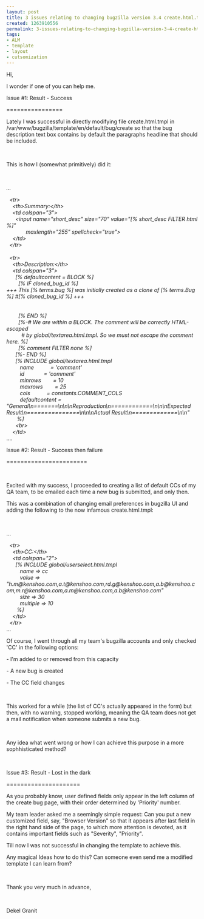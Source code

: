 ```yaml
---
layout: post
title: 3 issues relating to changing bugzilla version 3.4 create.html.tmpl in /var/www/bugzilla/template/en/default/bug/create
created: 1263910556
permalink: 3-issues-relating-to-changing-bugzilla-version-3-4-create-html-tmpl-in-var-www-bugzilla-template-en-default-bug-create
tags:
- ALM
- template
- layout
- cutsomization
---
```

<p>Hi,</p>
<p>I wonder if one of you can help me.</p>
<p>Issue #1: Result - Success</p>
<p>================</p>
<p>Lately I was successful in directly modifying file create.html.tmpl in /var/www/bugzilla/template/en/default/bug/create so that the bug description text box contains by default the paragraphs headline that should be included.</p>
<p>&nbsp;</p>
<p>This is how I (somewhat primitively) did it:</p>
<p>&nbsp;</p>
<p><em>... </em></p>
<p><em>&nbsp; &lt;tr&gt;<br />
&nbsp;&nbsp;&nbsp; &lt;th&gt;Summary:&lt;/th&gt;<br />
&nbsp;&nbsp;&nbsp; &lt;td colspan=&quot;3&quot;&gt;<br />
&nbsp;&nbsp;&nbsp;&nbsp;&nbsp; &lt;input name=&quot;short_desc&quot; size=&quot;70&quot; value=&quot;[% short_desc FILTER html %]&quot;<br />
&nbsp;&nbsp;&nbsp;&nbsp;&nbsp;&nbsp;&nbsp;&nbsp;&nbsp;&nbsp;&nbsp;&nbsp; maxlength=&quot;255&quot; spellcheck=&quot;true&quot;&gt;<br />
&nbsp;&nbsp;&nbsp; &lt;/td&gt;<br />
&nbsp; &lt;/tr&gt;<br />
<br />
&nbsp; &lt;tr&gt;<br />
&nbsp;&nbsp;&nbsp; &lt;th&gt;Description:&lt;/th&gt;<br />
&nbsp;&nbsp;&nbsp; &lt;td colspan=&quot;3&quot;&gt;<br />
&nbsp;&nbsp;&nbsp;&nbsp;&nbsp; [% defaultcontent = BLOCK %]<br />
&nbsp;&nbsp;&nbsp;&nbsp;&nbsp;&nbsp;&nbsp; [% IF cloned_bug_id %]<br />
+++ This [% terms.bug %] was initially created as a clone of [% terms.Bug %] #[% cloned_bug_id %] +++<br />
<br />
<br />
&nbsp;&nbsp;&nbsp;&nbsp;&nbsp;&nbsp;&nbsp; [% END %]<br />
&nbsp;&nbsp;&nbsp;&nbsp;&nbsp;&nbsp;&nbsp; [%-# We are within a BLOCK. The comment will be correctly HTML-escaped<br />
&nbsp;&nbsp;&nbsp;&nbsp;&nbsp;&nbsp;&nbsp;&nbsp;&nbsp; # by global/textarea.html.tmpl. So we must not escape the comment here. %]<br />
&nbsp;&nbsp;&nbsp;&nbsp;&nbsp;&nbsp;&nbsp; [% comment FILTER none %]<br />
&nbsp;&nbsp;&nbsp;&nbsp;&nbsp; [%- END %]<br />
&nbsp;&nbsp;&nbsp;&nbsp;&nbsp; [% INCLUDE global/textarea.html.tmpl<br />
&nbsp;&nbsp;&nbsp;&nbsp;&nbsp;&nbsp;&nbsp;&nbsp; name&nbsp;&nbsp;&nbsp;&nbsp;&nbsp;&nbsp;&nbsp;&nbsp;&nbsp;&nbsp; = 'comment'<br />
&nbsp;&nbsp;&nbsp;&nbsp;&nbsp;&nbsp;&nbsp;&nbsp; id&nbsp;&nbsp;&nbsp;&nbsp;&nbsp;&nbsp;&nbsp;&nbsp;&nbsp;&nbsp;&nbsp;&nbsp; = 'comment'<br />
&nbsp;&nbsp;&nbsp;&nbsp;&nbsp;&nbsp;&nbsp;&nbsp; minrows&nbsp;&nbsp;&nbsp;&nbsp;&nbsp;&nbsp;&nbsp; = 10<br />
&nbsp;&nbsp;&nbsp;&nbsp;&nbsp;&nbsp;&nbsp;&nbsp; maxrows&nbsp;&nbsp;&nbsp;&nbsp;&nbsp;&nbsp;&nbsp; = 25<br />
&nbsp;&nbsp;&nbsp;&nbsp;&nbsp;&nbsp;&nbsp;&nbsp; cols&nbsp;&nbsp;&nbsp;&nbsp;&nbsp;&nbsp;&nbsp;&nbsp;&nbsp;&nbsp; = constants.COMMENT_COLS<br />
&nbsp;&nbsp;&nbsp;&nbsp;&nbsp;&nbsp;&nbsp;&nbsp; defaultcontent = &quot;General\n=======\n\n\nReproduction\n============\n\n\nExpected Result\n===============\n\n\nActual Result\n=============\n\n&quot;<br />
&nbsp;&nbsp;&nbsp;&nbsp;&nbsp;&nbsp; %]<br />
&nbsp;&nbsp;&nbsp;&nbsp;&nbsp; &lt;br&gt;<br />
&nbsp;&nbsp;&nbsp; &lt;/td&gt;</em><br />
....</p>
<p>Issue #2: Result - Success then failure</p>
<p>=======================</p>
<p>&nbsp;</p>
<p>Excited with my success, I proceeded to creating a list of default CCs of my QA team, to be emailed each time a new bug is submitted, and only then.</p>
<p>This was a combination of changing email preferences in bugzilla UI and adding the following to the now infamous create.html.tmpl:</p>
<p>&nbsp;</p>
<p>...</p>
<p>&nbsp; <em>&lt;tr&gt;<br />
&nbsp;&nbsp;&nbsp; &lt;th&gt;CC:&lt;/th&gt;<br />
&nbsp;&nbsp;&nbsp; &lt;td colspan=&quot;2&quot;&gt;<br />
&nbsp;&nbsp;&nbsp;&nbsp;&nbsp; [% INCLUDE global/userselect.html.tmpl<br />
&nbsp;&nbsp;&nbsp;&nbsp;&nbsp;&nbsp;&nbsp;&nbsp; name =&gt; cc<br />
&nbsp;&nbsp;&nbsp;&nbsp;&nbsp;&nbsp;&nbsp;&nbsp; value =&gt; &quot;h.m@kenshoo.com,a.t@kenshoo.com,rd.g@kenshoo.com,a.b@kenshoo.com,m.r@kenshoo.com,a.m@kenshoo.com,a.b@kenshoo.com&quot;<br />
&nbsp;&nbsp;&nbsp;&nbsp;&nbsp;&nbsp;&nbsp;&nbsp; size =&gt; 30<br />
&nbsp;&nbsp;&nbsp;&nbsp;&nbsp;&nbsp;&nbsp;&nbsp; multiple =&gt; 10<br />
&nbsp;&nbsp;&nbsp;&nbsp;&nbsp;&nbsp; %]<br />
&nbsp;&nbsp;&nbsp; &lt;/td&gt;<br />
&nbsp; &lt;/tr&gt;</em><br />
...</p>
<p>Of course, I went through all my team's bugzilla accounts and only checked 'CC' in the following options:</p>
<p>-                 I'm added to or removed from this capacity</p>
<p>-                 A new bug is created</p>
<p>-                 The CC field changes</p>
<p>&nbsp;</p>
<p>This worked for a while (the list of CC's actually appeared in the form) but then, with no warning, stopped working, meaning the QA team does not get a mail notification when someone submits a new bug.</p>
<p>&nbsp;</p>
<p>Any idea what went wrong or how I can achieve this purpose in a more sophhisticated method?</p>
<p>&nbsp;</p>
<p>Issue #3: Result - Lost in the dark</p>
<p>=====================</p>
<p>As you probably know, user defined fields only appear in the left column of the create bug page, with their order determined by 'Priority' number.</p>
<p>My team leader asked me a seemingly simple request: Can you put a new customized field, say, &quot;Browser Version&quot; so that it appears after last field in the right hand side of the page, to which more attention is devoted, as it contains important fields such as &quot;Severity&quot;, &quot;Priority&quot;.</p>
<p>Till now I was not successful in changing the template to achieve this.</p>
<p>Any magical Ideas how to do this? Can someone even send me a modified template I can learn from?</p>
<p>&nbsp;</p>
<p>Thank you very much in advance,</p>
<p>&nbsp;</p>
<p>Dekel Granit</p>
<p>&nbsp;</p>
